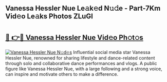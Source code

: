 ## Vanessa Hessler Nue Le𝚊k𝚎d N𝚞𝚍e - Part-7Km Vid𝚎o Le𝚊ks Photos ZLuGl

# <h2><a href="http://fbaru8.evod.top/?m=Vanessa+Hessler+Nue">🔗 👉🔴 Vanessa Hessler Nue Vid𝚎o Ph𝚘t𝚘s</a></h2>

[![Vanessa Hessler Nue N𝚞d𝚎s](https://i.imgur.com/8V9OHl7.gif)](http://fbaru8.evod.top/?m=Vanessa+Hessler+Nue)
Influential social media star Vanessa Hessler Nue, renowned for sharing lifestyle and dance-related content through solo and collaborative dance performances and vlogs. A public figure like Vanessa Hessler Nue, with a large following and a strong voice, can inspire and motivate others to make a difference. 
